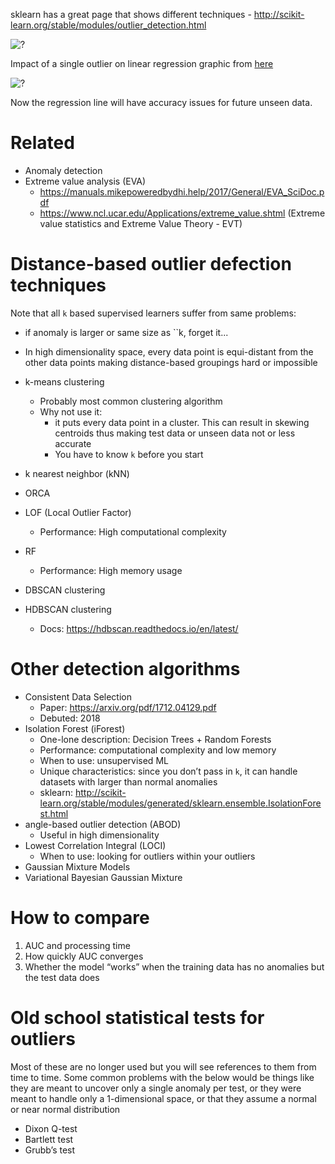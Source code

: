 sklearn has a great page that shows different techniques - 
http://scikit-learn.org/stable/modules/outlier_detection.html

![?](https://i.imgur.com/LiWHrgd_d.jpg?maxwidth=640&shape=thumb&fidelity=medium)

Impact of a single outlier on linear regression graphic from [here](https://link.medium.com/FPjMFAlEE7)

![?](https://i.imgur.com/4ItbWVG_d.jpg?maxwidth=640&shape=thumb&fidelity=medium)

Now the regression line will have accuracy issues for future unseen data. 

# Related
- Anomaly detection
- Extreme value analysis (EVA) 
   - https://manuals.mikepoweredbydhi.help/2017/General/EVA_SciDoc.pdf
   - https://www.ncl.ucar.edu/Applications/extreme_value.shtml (Extreme value statistics and Extreme Value Theory - EVT)

# Distance-based outlier defection techniques 
Note that all `k` based supervised learners suffer from same problems: 
- if anomaly is larger or same size as ``k, forget it...
- In high dimensionality space, every data point is equi-distant from the other data points making distance-based groupings hard or impossible 

- k-means clustering
   - Probably most common clustering algorithm 
   - Why not use it: 
      - it puts every data point in a cluster. This can result in skewing centroids thus making test data or unseen data not or less accurate
      - You have to know `k` before you start
- k nearest neighbor (kNN)
- ORCA
- LOF (Local Outlier Factor)
   - Performance: High computational complexity
- RF
   - Performance: High memory usage
- DBSCAN clustering 
- HDBSCAN clustering 
   - Docs: https://hdbscan.readthedocs.io/en/latest/

# Other detection algorithms 
- Consistent Data Selection
   - Paper: https://arxiv.org/pdf/1712.04129.pdf
   - Debuted: 2018
- Isolation Forest (iForest)
   - One-lone description: Decision Trees + Random Forests
   - Performance: computational complexity and low memory 
   - When to use: unsupervised ML
   - Unique characteristics: since you don’t pass in `k`, it can handle datasets with larger than normal anomalies 
   - sklearn: http://scikit-learn.org/stable/modules/generated/sklearn.ensemble.IsolationForest.html
- angle-based outlier detection (ABOD)
   - Useful in high dimensionality
- Lowest Correlation Integral (LOCI)
   - When to use: looking for outliers within your outliers
- Gaussian Mixture Models
- Variational Bayesian Gaussian Mixture

   
# How to compare
1. AUC and processing time
1. How quickly AUC converges 
1. Whether the model “works” when the training data has no anomalies but the test data does

# Old school statistical tests for outliers
Most of these are no longer used but you will see references to them from time to time. Some common problems with the below would be things like they are meant to uncover only a single anomaly per test, or they were meant to handle only a 1-dimensional space, or that they assume a normal or near normal distribution 
- Dixon Q-test
- Bartlett test 
- Grubb’s test